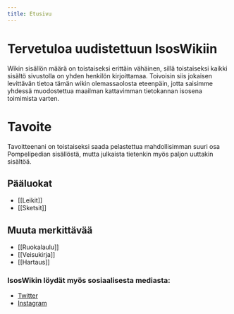 ```yaml
---
title: Etusivu
---
```


# Tervetuloa uudistettuun IsosWikiin
Wikin sisällön määrä on toistaiseksi erittäin vähäinen, sillä toistaiseksi kaikki sisältö sivustolla on yhden henkilön kirjoittamaa. Toivoisin siis jokaisen levittävän tietoa tämän wikin olemassaolosta eteenpäin, jotta saisimme yhdessä muodostettua maailman kattavimman tietokannan isosena toimimista varten.

# Tavoite
Tavoitteenani on toistaiseksi saada pelastettua mahdollisimman suuri osa Pompelipedian sisällöstä, mutta julkaista tietenkin myös paljon uuttakin sisältöä.

## Pääluokat
* [[Leikit]]
* [[Sketsit]]

## Muuta merkittävää
- [[Ruokalaulu]]
- [[Veisukirja]]
- [[Hartaus]]


### IsosWikin löydät myös sosiaalisesta mediasta:
- [Twitter](https://twitter.com/isoswiki)
- [Instagram](https://www.instagram.com/isoswiki/)